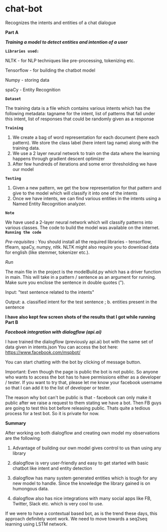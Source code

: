 # chat-bot
Recognizes the intents and entities of a chat dialogue

**Part A**

**_Training a model to detect entities and intention of a user_** 

**`Libraries used:`**

NLTK - for NLP techniques like pre-processing, tokenizing etc.

Tensorflow - for building the chatbot model

Numpy - storing data

spaCy - Entity Recognition

**`Dataset`**

The training data is a file which contains various intents which has the following metadata: tagname for the intent, list of patterns that fall under this intent, list of responses that could be randomly given as a response

**`Training`**

1. We create a bag of word representation for each document (here each pattern). We store the class label (here intent tag name) along with the training data.
2. We use a 2 layer neural network to train on the data where the learning happens through gradient descent optimizer
3. After few hundreds of iterations and some error thresholding we have our model

**`Testing`**

1. Given a new pattern, we get the bow representation for that pattern and give to the model which will classify it into one of the intents
2. Once we have intents, we can find various entities in the intents using a Named Entity Recognition analyzer.

**`Note`**

We have used a 2-layer neural network which will classify patterns into various classes. The code to build the model was available on the internet. 
**`Running the code`**

_Pre-requisites_ :
You should install all the required libraries - tensorflow, tflearn, spaCy, numpy, nltk. NLTK might also require you to download data for english (like stemmer, tokenizer etc.).

_Run_

The main file in the project is the modelBuild.py which has a driver function in main. This will take in a pattern / sentence as an argument for running. Make sure you enclose the sentence in double quotes (").

Input: "test sentence related to the intents"

Output: a. classified intent for the test sentence ; b. entities present in the sentence 

**I have also kept few screen shots of the results that I got while running**
**Part B**

**_Facebook integration with dialogflow (api.ai)_**

I have trained the dialogflow (previously api.ai) bot with the same set of data given in intents.json
You can access the bot here: https://www.facebook.com/mspbot/

You can start chatting with the bot by clicking of message button.

Important:
Even though the page is public the bot is not public. So anyone who wants to access the bot has to have permissions either as a developer / tester. 
If you want to try that, please let me know your facebook username so that I can add it to the list of developer or tester.

The reason why bot can't be public is that - facebook can only make it public after we raise a request to them stating we have a bot. Then FB guys are going to test this bot before releasing public. Thats quite a tedious process for a test bot. So it is private for now.

**Summary**

After working on both dialogflow and creating own model my observations are the following:
1. Advantage of building our own model gives control to us than using any library

1. dialogflow is very user-friendly and easy to get started with basic chatbot like intent and entity detection
2. dialogflow has many system generated entities which is tough for any new model to handle. Since the knowledge the library gained is on humongous data.
3. dialogflow also has nice integrations with many social apps like FB, Twitter, Slack etc. which is very cool to use.

If we were to have a contextual based bot, as is the trend these days, this approach definitely wont work. We need to move towards a seq2seq learning using LSTM network. 

